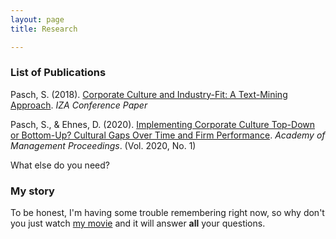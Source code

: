 ```yaml
---
layout: page
title: Research

---
```


### List of Publications


Pasch, S. (2018). [Corporate Culture and Industry-Fit: A Text-Mining Approach](https://conference.iza.org/conference_files/DATA_2018/pasch_s26796.pdf). 
*IZA Conference Paper* 

Pasch, S., & Ehnes, D. (2020). [Implementing Corporate Culture Top-Down or Bottom-Up? Cultural Gaps Over Time and Firm Performance](https://journals.aom.org/doi/abs/10.5465/AMBPP.2020.13093abstract). *Academy of Management Proceedings*. (Vol. 2020, No. 1)



What else do you need?

### My story

To be honest, I'm having some trouble remembering right now, so why don't you just watch [my movie](https://en.wikipedia.org/wiki/The_Princess_Bride_%28film%29) and it will answer **all** your questions.

